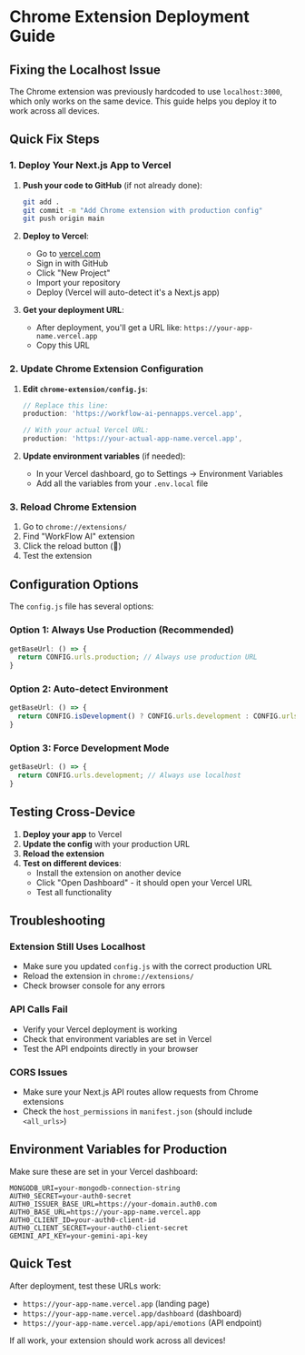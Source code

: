 # Chrome Extension Deployment Guide

## Fixing the Localhost Issue

The Chrome extension was previously hardcoded to use `localhost:3000`, which only works on the same device. This guide helps you deploy it to work across all devices.

## Quick Fix Steps

### 1. Deploy Your Next.js App to Vercel

1. **Push your code to GitHub** (if not already done):
   ```bash
   git add .
   git commit -m "Add Chrome extension with production config"
   git push origin main
   ```

2. **Deploy to Vercel**:
   - Go to [vercel.com](https://vercel.com)
   - Sign in with GitHub
   - Click "New Project"
   - Import your repository
   - Deploy (Vercel will auto-detect it's a Next.js app)

3. **Get your deployment URL**:
   - After deployment, you'll get a URL like: `https://your-app-name.vercel.app`
   - Copy this URL

### 2. Update Chrome Extension Configuration

1. **Edit `chrome-extension/config.js`**:
   ```javascript
   // Replace this line:
   production: 'https://workflow-ai-pennapps.vercel.app',
   
   // With your actual Vercel URL:
   production: 'https://your-actual-app-name.vercel.app',
   ```

2. **Update environment variables** (if needed):
   - In your Vercel dashboard, go to Settings → Environment Variables
   - Add all the variables from your `.env.local` file

### 3. Reload Chrome Extension

1. Go to `chrome://extensions/`
2. Find "WorkFlow AI" extension
3. Click the reload button (🔄)
4. Test the extension

## Configuration Options

The `config.js` file has several options:

### Option 1: Always Use Production (Recommended)
```javascript
getBaseUrl: () => {
  return CONFIG.urls.production; // Always use production URL
}
```

### Option 2: Auto-detect Environment
```javascript
getBaseUrl: () => {
  return CONFIG.isDevelopment() ? CONFIG.urls.development : CONFIG.urls.production;
}
```

### Option 3: Force Development Mode
```javascript
getBaseUrl: () => {
  return CONFIG.urls.development; // Always use localhost
}
```

## Testing Cross-Device

1. **Deploy your app** to Vercel
2. **Update the config** with your production URL
3. **Reload the extension**
4. **Test on different devices**:
   - Install the extension on another device
   - Click "Open Dashboard" - it should open your Vercel URL
   - Test all functionality

## Troubleshooting

### Extension Still Uses Localhost
- Make sure you updated `config.js` with the correct production URL
- Reload the extension in `chrome://extensions/`
- Check browser console for any errors

### API Calls Fail
- Verify your Vercel deployment is working
- Check that environment variables are set in Vercel
- Test the API endpoints directly in your browser

### CORS Issues
- Make sure your Next.js API routes allow requests from Chrome extensions
- Check the `host_permissions` in `manifest.json` (should include `<all_urls>`)

## Environment Variables for Production

Make sure these are set in your Vercel dashboard:

```env
MONGODB_URI=your-mongodb-connection-string
AUTH0_SECRET=your-auth0-secret
AUTH0_ISSUER_BASE_URL=https://your-domain.auth0.com
AUTH0_BASE_URL=https://your-app-name.vercel.app
AUTH0_CLIENT_ID=your-auth0-client-id
AUTH0_CLIENT_SECRET=your-auth0-client-secret
GEMINI_API_KEY=your-gemini-api-key
```

## Quick Test

After deployment, test these URLs work:
- `https://your-app-name.vercel.app` (landing page)
- `https://your-app-name.vercel.app/dashboard` (dashboard)
- `https://your-app-name.vercel.app/api/emotions` (API endpoint)

If all work, your extension should work across all devices!


